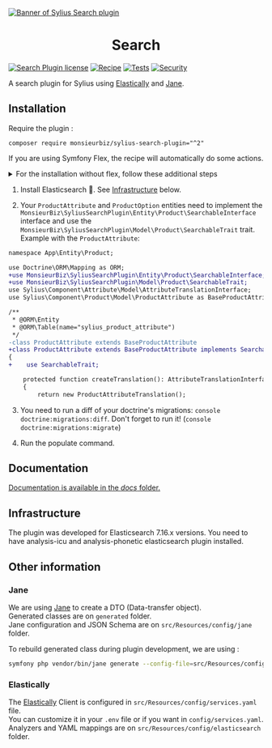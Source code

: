 [![Banner of Sylius Search plugin](docs/images/banner.jpg)](https://monsieurbiz.com/agence-web-experte-sylius)

<h1 align="center">Search</h1>

[![Search Plugin license](https://img.shields.io/github/license/monsieurbiz/SyliusSearchPlugin?public)](https://github.com/monsieurbiz/SyliusSearchPlugin/blob/master/LICENSE.txt)
[![Recipe](https://github.com/monsieurbiz/SyliusSearchPlugin/actions/workflows/recipe.yaml/badge.svg?branch=master&event=push)](https://github.com/monsieurbiz/SyliusSearchPlugin/actions/workflows/recipe.yaml)
[![Tests](https://github.com/monsieurbiz/SyliusSearchPlugin/actions/workflows/tests.yaml/badge.svg?branch=master&event=push)](https://github.com/monsieurbiz/SyliusSearchPlugin/actions/workflows/tests.yaml)
[![Security](https://github.com/monsieurbiz/SyliusSearchPlugin/actions/workflows/security.yaml/badge.svg?branch=master&event=push)](https://github.com/monsieurbiz/SyliusSearchPlugin/actions/workflows/security.yaml)

A search plugin for Sylius using [Elastically](https://github.com/jolicode/elastically) and [Jane](https://github.com/janephp/janephp).

## Installation

Require the plugin :
```
composer require monsieurbiz/sylius-search-plugin="^2"
```

If you are using Symfony Flex, the recipe will automatically do some actions.

<details>
<summary>For the installation without flex, follow these additional steps</summary>
<p>

Change your `config/bundles.php` file to add this line for the plugin declaration:
```php
<?php

return [
    //..
    MonsieurBiz\SyliusSearchPlugin\MonsieurBizSyliusSearchPlugin::class => ['all' => true],
    AutoMapper\Bundle\AutoMapperBundle::class => ['all' => true],
];
```

Create the config file in `config/packages/monsieurbiz_sylius_search_plugin.yaml`:

```yaml
imports:
  - { resource: "@MonsieurBizSyliusSearchPlugin/Resources/config/config.yaml" }
```

Create the route config file in `config/routes/monsieurbiz_sylius_search_plugin.yaml`:

```yaml
monsieurbiz_search_plugin:
  resource: "@MonsieurBizSyliusSearchPlugin/Resources/config/routing.yaml"
```

Copy the override templates:

```shell
cp -Rv vendor/monsieurbiz/sylius-search-plugin/src/Resources/templates/* templates/
```

Finally configure plugin in your .env file by adding these lines at the end :

```
###> MonsieurBizSearchPlugin ###
MONSIEURBIZ_SEARCHPLUGIN_MESSENGER_TRANSPORT_DSN=doctrine://default
MONSIEURBIZ_SEARCHPLUGIN_ES_HOST=${ELASTICSEARCH_HOST:-localhost}
MONSIEURBIZ_SEARCHPLUGIN_ES_PORT=${ELASTICSEARCH_PORT:-9200}
MONSIEURBIZ_SEARCHPLUGIN_ES_URL=http://${MONSIEURBIZ_SEARCHPLUGIN_ES_HOST}:${MONSIEURBIZ_SEARCHPLUGIN_ES_PORT}/
###< MonsieurBizSearchPlugin ###
```

</p>
</details>

1. Install Elasticsearch 💪. See [Infrastructure](#infrastructure) below.

2. Your `ProductAttribute` and `ProductOption` entities need to implement the `MonsieurBiz\SyliusSearchPlugin\Entity\Product\SearchableInterface` interface and use the `MonsieurBiz\SyliusSearchPlugin\Model\Product\SearchableTrait` trait. Example with the `ProductAttribute`:

```diff
namespace App\Entity\Product;

use Doctrine\ORM\Mapping as ORM;
+use MonsieurBiz\SyliusSearchPlugin\Entity\Product\SearchableInterface;
+use MonsieurBiz\SyliusSearchPlugin\Model\Product\SearchableTrait;
use Sylius\Component\Attribute\Model\AttributeTranslationInterface;
use Sylius\Component\Product\Model\ProductAttribute as BaseProductAttribute;

/**
 * @ORM\Entity
 * @ORM\Table(name="sylius_product_attribute")
 */
-class ProductAttribute extends BaseProductAttribute
+class ProductAttribute extends BaseProductAttribute implements SearchableInterface
{
+    use SearchableTrait;

    protected function createTranslation(): AttributeTranslationInterface
    {
        return new ProductAttributeTranslation();
```

3. You need to run a diff of your doctrine's migrations: `console doctrine:migrations:diff`. Don't forget to run it! (`console doctrine:migrations:migrate`)

4. Run the populate command.

## Documentation

[Documentation is available in the *docs* folder.](docs/index.md)

## Infrastructure

The plugin was developed for Elasticsearch 7.16.x versions. You need to have analysis-icu and analysis-phonetic elasticsearch plugin installed.

## Other information

### Jane

We are using [Jane](https://github.com/janephp/janephp) to create a DTO (Data-transfer object).  
Generated classes are on `generated` folder.  
Jane configuration and JSON Schema are on `src/Resources/config/jane` folder. 

To rebuild generated class during plugin development, we are using : 

```bash
symfony php vendor/bin/jane generate --config-file=src/Resources/config/jane/jane-configuration.php
```

### Elastically

The [Elastically](https://github.com/jolicode/elastically) Client is configured in `src/Resources/config/services.yaml` file.  
You can customize it in your `.env` file or if you want in `config/services.yaml`.  
Analyzers and YAML mappings are on `src/Resources/config/elasticsearch` folder.
